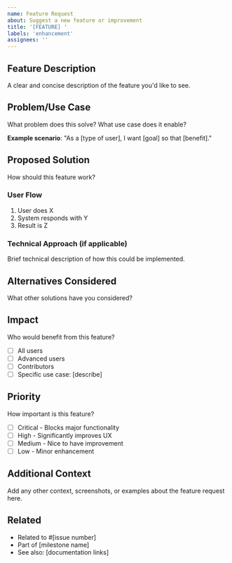 ```yaml
---
name: Feature Request
about: Suggest a new feature or improvement
title: '[FEATURE] '
labels: 'enhancement'
assignees: ''
---
```


## Feature Description

A clear and concise description of the feature you'd like to see.

## Problem/Use Case

What problem does this solve? What use case does it enable?

**Example scenario**:
"As a [type of user], I want [goal] so that [benefit]."

## Proposed Solution

How should this feature work?

### User Flow
1. User does X
2. System responds with Y
3. Result is Z

### Technical Approach (if applicable)
Brief technical description of how this could be implemented.

## Alternatives Considered

What other solutions have you considered?

## Impact

Who would benefit from this feature?
- [ ] All users
- [ ] Advanced users
- [ ] Contributors
- [ ] Specific use case: [describe]

## Priority

How important is this feature?
- [ ] Critical - Blocks major functionality
- [ ] High - Significantly improves UX
- [ ] Medium - Nice to have improvement
- [ ] Low - Minor enhancement

## Additional Context

Add any other context, screenshots, or examples about the feature request here.

## Related

- Related to #[issue number]
- Part of [milestone name]
- See also: [documentation links]
